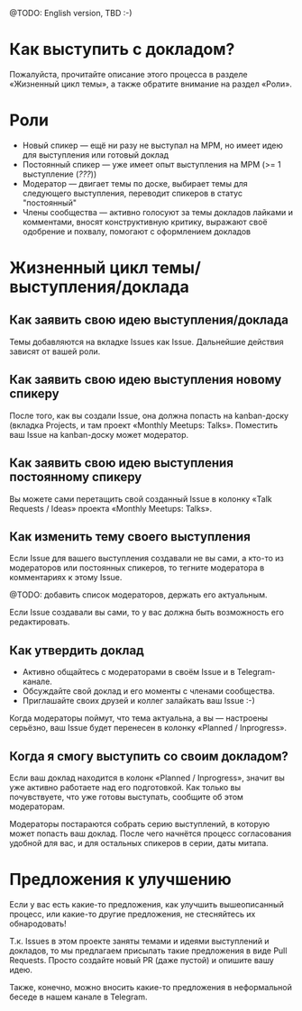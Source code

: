 @TODO: English version, TBD :-)



# Как выступить с докладом?

Пожалуйста, прочитайте описание этого процесса в разделе «Жизненный цикл темы», а также обратите внимание на раздел «Роли».



# Роли

- Новый спикер — ещё ни разу не выступал на MPM, но имеет идею для выступления или готовый доклад
- Постоянный спикер — уже имеет опыт выступления на MPM (>= 1 выступление (*???*))
- Модератор — двигает темы по доске, выбирает темы для следующего выступления, переводит спикеров в статус "постоянный"
- Члены сообщества — активно голосуют за темы докладов лайками и комментами, вносят конструктивную критику, выражают своё одобрение и похвалу, помогают с оформлением докладов



# Жизненный цикл темы/выступления/доклада

## Как заявить свою идею выступления/доклада

Темы добавляются на вкладке Issues как Issue. Дальнейшие действия зависят от вашей роли.


## Как заявить свою идею выступления новому спикеру

После того, как вы создали Issue, она должна попасть на kanban-доску (вкладка Projects, и там проект «Monthly Meetups: Talks».
Поместить ваш Issue на kanban-доску может модератор.


## Как заявить свою идею выступления постоянному спикеру

Вы можете сами перетащить свой созданный Issue в колонку «Talk Requests / Ideas» проекта «Monthly Meetups: Talks».


## Как изменить тему своего выступления

Если Issue для вашего выступления создавали не вы сами, а кто-то из модераторов или постоянных спикеров, то тегните модератора в комментариях к этому Issue.

@TODO: добавить список модераторов, держать его актуальным.

Если Issue создавали вы сами, то у вас должна быть возможность его редактировать.


## Как утвердить доклад

- Активно общайтесь с модераторами в своём Issue и в Telegram-канале.
- Обсуждайте свой доклад и его моменты с членами сообщества.
- Приглашайте своих друзей и коллег залайкать ваш Issue :-)

Когда модераторы поймут, что тема актуальна, а вы — настроены серьёзно, ваш Issue будет перенесен в колонку «Planned / Inprogress».


## Когда я смогу выступить со своим докладом?

Если ваш доклад находится в колонк «Planned / Inprogress», значит вы уже активно работаете над его подготовкой. Как только вы почувствуете, что уже готовы выступать, сообщите об этом модераторам.

Модераторы постараются собрать серию выступлений, в которую может попасть ваш доклад. После чего начнётся процесс согласования удобной для вас, и для остальных спикеров в серии, даты митапа.


# Предложения к улучшению

Если у вас есть какие-то предложения, как улучшить вышеописанный процесс, или какие-то другие предложения, не стесняйтесь их обнародовать!

Т.к. Issues в этом проекте заняты темами и идеями выступлений и докладов, то мы предлагаем присылать такие предложения в виде Pull Requests.
Просто создайте новый PR (даже пустой) и опишите вашу идею.

Также, конечно, можно вносить какие-то предложения в неформальной беседе в нашем канале в Telegram.
